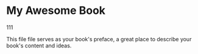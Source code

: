 # My Awesome Book

111

This file file serves as your book's preface, a great place to describe your book's content and ideas.

